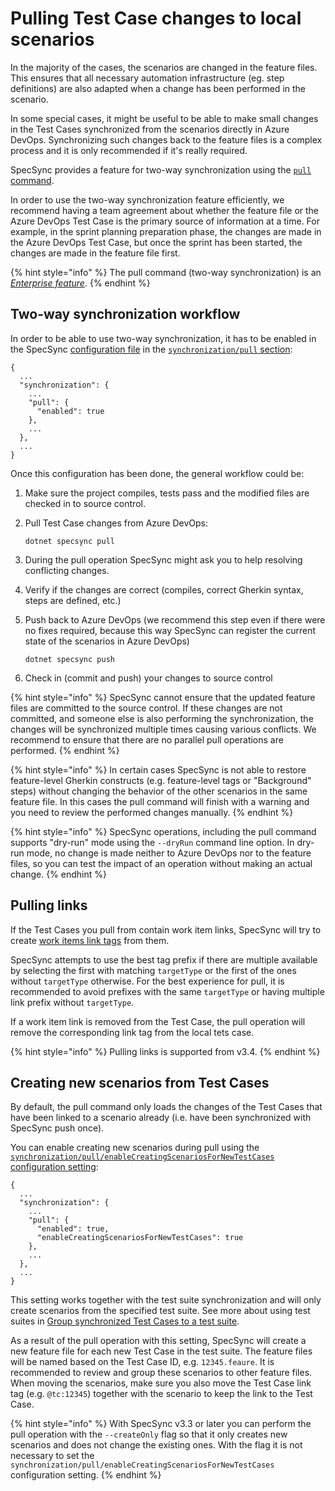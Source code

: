 # Pulling Test Case changes to local scenarios

In the majority of the cases, the scenarios are changed in the feature files. This ensures that all necessary automation infrastructure \(eg. step definitions\) are also adapted when a change has been performed in the scenario.

In some special cases, it might be useful to be able to make small changes in the Test Cases synchronized from the scenarios directly in Azure DevOps. Synchronizing such changes back to the feature files is a complex process and it is only recommended if it's really required.

SpecSync provides a feature for two-way synchronization using the [`pull` command](../../reference/command-line-reference/pull-command.md).

In order to use the two-way synchronization feature efficiently, we recommend having a team agreement about whether the feature file or the Azure DevOps Test Case is the primary source of information at a time. For example, in the sprint planning preparation phase, the changes are made in the Azure DevOps Test Case, but once the sprint has been started, the changes are made in the feature file first.

{% hint style="info" %}
The pull command (two-way synchronization) is an [*Enterprise feature*](../../licensing.md).
{% endhint %}


## Two-way synchronization workflow

In order to be able to use two-way synchronization, it has to be enabled in the SpecSync [configuration file](../../reference/configuration/) in the [`synchronization/pull` section](../../reference/configuration/configuration-synchronization/configuration-synchronization-pull.md):

```text
{
  ...
  "synchronization": {
    ...
    "pull": {
      "enabled": true
    },
    ...
  },
  ...
}
```

Once this configuration has been done, the general workflow could be:

1. Make sure the project compiles, tests pass and the modified files are checked in to source control.
2. Pull Test Case changes from Azure DevOps:

   ```text
   dotnet specsync pull
   ```

3. During the pull operation SpecSync might ask you to help resolving conflicting changes.
4. Verify if the changes are correct \(compiles, correct Gherkin syntax, steps are defined, etc.\)
5. Push back to Azure DevOps (we recommend this step even if there were no fixes required, because this way SpecSync can register the current state of the scenarios in Azure DevOps)

   ```text
   dotnet specsync push
   ```

6. Check in \(commit and push\) your changes to source control

{% hint style="info" %}
SpecSync cannot ensure that the updated feature files are committed to the source control. If these changes are not committed, and someone else is also performing the synchronization, the changes will be synchronized multiple times causing various conflicts. We recommend to ensure that there are no parallel pull operations are performed.
{% endhint %}

{% hint style="info" %}
In certain cases SpecSync is not able to restore feature-level Gherkin constructs (e.g. feature-level tags or "Background" steps) without changing the behavior of the other scenarios in the same feature file. In this cases the pull command will finish with a warning and you need to review the performed changes manually.
{% endhint %}

{% hint style="info" %}
SpecSync operations, including the pull command supports "dry-run" mode using the `--dryRun` command line option. In dry-run mode, no change is made neither to Azure DevOps nor to the feature files, so you can test the impact of an operation without making an actual change.
{% endhint %}

## Pulling links

If the Test Cases you pull from contain work item links, SpecSync will try to create [work items link tags](../common-synchronization-features/linking-work-items-with-tags.md) from them. 

SpecSync attempts to use the best tag prefix if there are multiple available by selecting the first with matching `targetType` or the first of the ones without `targetType` otherwise. For the best experience for pull, it is recommended to avoid prefixes with the same `targetType` or having multiple link prefix without `targetType`.

If a work item link is removed from the Test Case, the pull operation will remove the corresponding link tag from the local tets case.

{% hint style="info" %}
Pulling links is supported from v3.4.
{% endhint %}

## Creating new scenarios from Test Cases

By default, the pull command only loads the changes of the Test Cases that have been linked to a scenario already \(i.e. have been synchronized with SpecSync push once\).

You can enable creating new scenarios during pull using the [`synchronization/pull/enableCreatingScenariosForNewTestCases` configuration setting](../../reference/configuration/configuration-synchronization/configuration-synchronization-pull.md):

```text
{
  ...
  "synchronization": {
    ...
    "pull": {
      "enabled": true,
      "enableCreatingScenariosForNewTestCases": true
    },
    ...
  },
  ...
}
```

This setting works together with the test suite synchronization and will only create scenarios from the specified test suite. See more about using test suites in [Group synchronized Test Cases to a test suite](../common-synchronization-features/group-synchronized-test-cases-to-a-test-suite.md).

As a result of the pull operation with this setting, SpecSync will create a new feature file for each new Test Case in the test suite. The feature files will be named based on the Test Case ID, e.g. `12345.feaure`. It is recommended to review and group these scenarios to other feature files. When moving the scenarios, make sure you also move the Test Case link tag \(e.g. `@tc:12345`\) together with the scenario to keep the link to the Test Case.

{% hint style="info" %}
With SpecSync v3.3 or later you can perform the pull operation with the `--createOnly` flag so that it only creates new scenarios and does not change the existing ones. With the flag it is not necessary to set the `synchronization/pull/enableCreatingScenariosForNewTestCases` configuration setting.
{% endhint %}
